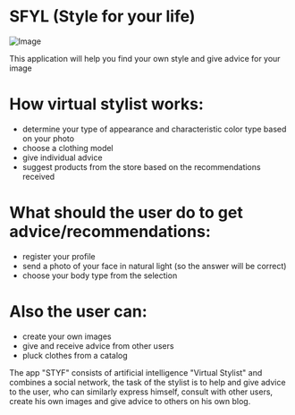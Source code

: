 # SFYL (Style for your life)
![Image](https://user-images.githubusercontent.com/145466609/268990072-ed6e081b-162d-46d4-8cae-e98a9e100039.jpg)

This application will help you find your own style and give advice for your image
# How virtual stylist works:

- determine your type of appearance and characteristic color type based on your photo
- choose a clothing model
- give individual advice
- suggest products from the store based on the recommendations received
# What should the user do to get advice/recommendations:

- register your profile
- send a photo of your face in natural light (so the answer will be correct)
- choose your body type from the selection
# Also the user can:

- create your own images
- give and receive advice from other users
- pluck clothes from a catalog

The app "STYF" consists of
artificial intelligence "Virtual Stylist" and combines a social network, the task of the stylist is to help and give advice to the user, who can similarly express himself, consult with other users, create his own images and give advice to others on his own blog. 
